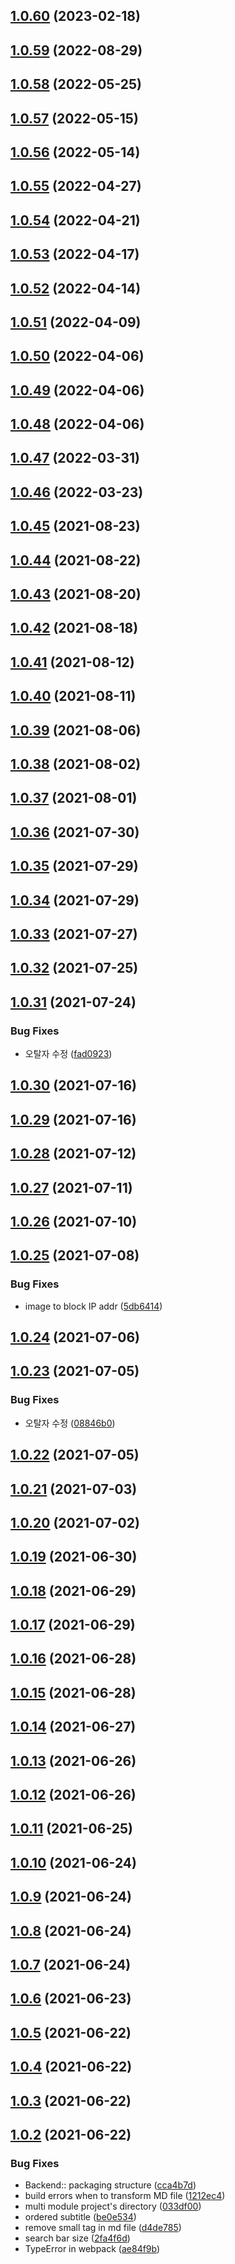 ## [1.0.60](https://github.com/nowwater/algoblog/compare/v1.0.59...v1.0.60) (2023-02-18)



## [1.0.59](https://github.com/nowwater/algoblog/compare/v1.0.58...v1.0.59) (2022-08-29)



## [1.0.58](https://github.com/nowwater/algoblog/compare/v1.0.57...v1.0.58) (2022-05-25)



## [1.0.57](https://github.com/nowwater/algoblog/compare/v1.0.56...v1.0.57) (2022-05-15)



## [1.0.56](https://github.com/nowwater/algoblog/compare/v1.0.55...v1.0.56) (2022-05-14)



## [1.0.55](https://github.com/nowwater/algoblog/compare/v1.0.54...v1.0.55) (2022-04-27)



## [1.0.54](https://github.com/nowwater/algoblog/compare/v1.0.53...v1.0.54) (2022-04-21)



## [1.0.53](https://github.com/nowwater/algoblog/compare/v1.0.52...v1.0.53) (2022-04-17)



## [1.0.52](https://github.com/nowwater/algoblog/compare/v1.0.51...v1.0.52) (2022-04-14)



## [1.0.51](https://github.com/nowwater/algoblog/compare/v1.0.50...v1.0.51) (2022-04-09)



## [1.0.50](https://github.com/nowwater/algoblog/compare/v1.0.49...v1.0.50) (2022-04-06)



## [1.0.49](https://github.com/nowwater/algoblog/compare/v1.0.48...v1.0.49) (2022-04-06)



## [1.0.48](https://github.com/nowwater/algoblog/compare/v1.0.47...v1.0.48) (2022-04-06)



## [1.0.47](https://github.com/nowwater/algoblog/compare/v1.0.46...v1.0.47) (2022-03-31)



## [1.0.46](https://github.com/nowwater/algoblog/compare/v1.0.45...v1.0.46) (2022-03-23)



## [1.0.45](https://github.com/nowwater/algoblog/compare/v1.0.44...v1.0.45) (2021-08-23)



## [1.0.44](https://github.com/nowwater/algoblog/compare/v1.0.43...v1.0.44) (2021-08-22)



## [1.0.43](https://github.com/nowwater/algoblog/compare/v1.0.42...v1.0.43) (2021-08-20)



## [1.0.42](https://github.com/nowwater/algoblog/compare/v1.0.41...v1.0.42) (2021-08-18)



## [1.0.41](https://github.com/nowwater/algoblog/compare/v1.0.40...v1.0.41) (2021-08-12)



## [1.0.40](https://github.com/nowwater/algoblog/compare/v1.0.39...v1.0.40) (2021-08-11)



## [1.0.39](https://github.com/nowwater/algoblog/compare/v1.0.38...v1.0.39) (2021-08-06)



## [1.0.38](https://github.com/nowwater/algoblog/compare/v1.0.37...v1.0.38) (2021-08-02)



## [1.0.37](https://github.com/nowwater/algoblog/compare/v1.0.36...v1.0.37) (2021-08-01)



## [1.0.36](https://github.com/nowwater/algoblog/compare/v1.0.35...v1.0.36) (2021-07-30)



## [1.0.35](https://github.com/nowwater/algoblog/compare/v1.0.34...v1.0.35) (2021-07-29)



## [1.0.34](https://github.com/nowwater/algoblog/compare/v1.0.33...v1.0.34) (2021-07-29)



## [1.0.33](https://github.com/nowwater/algoblog/compare/v1.0.32...v1.0.33) (2021-07-27)



## [1.0.32](https://github.com/nowwater/algoblog/compare/v1.0.31...v1.0.32) (2021-07-25)



## [1.0.31](https://github.com/nowwater/algoblog/compare/v1.0.30...v1.0.31) (2021-07-24)


### Bug Fixes

* 오탈자 수정 ([fad0923](https://github.com/nowwater/algoblog/commit/fad0923539da77c60cf36b393fef67bdbce72cfb))



## [1.0.30](https://github.com/nowwater/algoblog/compare/v1.0.29...v1.0.30) (2021-07-16)



## [1.0.29](https://github.com/nowwater/algoblog/compare/v1.0.28...v1.0.29) (2021-07-16)



## [1.0.28](https://github.com/nowwater/algoblog/compare/v1.0.27...v1.0.28) (2021-07-12)



## [1.0.27](https://github.com/nowwater/algoblog/compare/v1.0.26...v1.0.27) (2021-07-11)



## [1.0.26](https://github.com/nowwater/algoblog/compare/v1.0.25...v1.0.26) (2021-07-10)



## [1.0.25](https://github.com/nowwater/algoblog/compare/v1.0.24...v1.0.25) (2021-07-08)


### Bug Fixes

* image to block IP addr ([5db6414](https://github.com/nowwater/algoblog/commit/5db64145670038b1bdb3b6fb89fecacc4e173c3f))



## [1.0.24](https://github.com/nowwater/algoblog/compare/v1.0.23...v1.0.24) (2021-07-06)



## [1.0.23](https://github.com/nowwater/algoblog/compare/v1.0.22...v1.0.23) (2021-07-05)


### Bug Fixes

* 오탈자 수정 ([08846b0](https://github.com/nowwater/algoblog/commit/08846b0b22fd82da2f69b30284ddbda5ebbb3664))



## [1.0.22](https://github.com/nowwater/algoblog/compare/v1.0.21...v1.0.22) (2021-07-05)



## [1.0.21](https://github.com/nowwater/algoblog/compare/v1.0.20...v1.0.21) (2021-07-03)



## [1.0.20](https://github.com/nowwater/algoblog/compare/v1.0.19...v1.0.20) (2021-07-02)



## [1.0.19](https://github.com/nowwater/algoblog/compare/v1.0.18...v1.0.19) (2021-06-30)



## [1.0.18](https://github.com/nowwater/algoblog/compare/v1.0.17...v1.0.18) (2021-06-29)



## [1.0.17](https://github.com/nowwater/algoblog/compare/v1.0.16...v1.0.17) (2021-06-29)



## [1.0.16](https://github.com/nowwater/algoblog/compare/v1.0.15...v1.0.16) (2021-06-28)



## [1.0.15](https://github.com/nowwater/algoblog/compare/v1.0.14...v1.0.15) (2021-06-28)



## [1.0.14](https://github.com/nowwater/algoblog/compare/v1.0.13...v1.0.14) (2021-06-27)



## [1.0.13](https://github.com/nowwater/algoblog/compare/v1.0.12...v1.0.13) (2021-06-26)



## [1.0.12](https://github.com/nowwater/algoblog/compare/v1.0.11...v1.0.12) (2021-06-26)



## [1.0.11](https://github.com/nowwater/algoblog/compare/v1.0.10...v1.0.11) (2021-06-25)



## [1.0.10](https://github.com/nowwater/algoblog/compare/v1.0.9...v1.0.10) (2021-06-24)



## [1.0.9](https://github.com/nowwater/algoblog/compare/v1.0.8...v1.0.9) (2021-06-24)



## [1.0.8](https://github.com/nowwater/algoblog/compare/v1.0.7...v1.0.8) (2021-06-24)



## [1.0.7](https://github.com/nowwater/algoblog/compare/v1.0.6...v1.0.7) (2021-06-24)



## [1.0.6](https://github.com/nowwater/algoblog/compare/v1.0.5...v1.0.6) (2021-06-23)



## [1.0.5](https://github.com/nowwater/algoblog/compare/v1.0.4...v1.0.5) (2021-06-22)



## [1.0.4](https://github.com/nowwater/algoblog/compare/v1.0.3...v1.0.4) (2021-06-22)



## [1.0.3](https://github.com/nowwater/algoblog/compare/v1.0.2...v1.0.3) (2021-06-22)



## [1.0.2](https://github.com/nowwater/algoblog/compare/be0e53482cd3bc74f3e190d4c586f3c50b9af471...v1.0.2) (2021-06-22)


### Bug Fixes

* Backend:: packaging structure ([cca4b7d](https://github.com/nowwater/algoblog/commit/cca4b7dcd5108303e9800d3bdcadace78f808954))
* build errors when to transform MD file ([1212ec4](https://github.com/nowwater/algoblog/commit/1212ec4d25e87b417941f5d0bf8ff3a16cb31e6f))
* multi module project's directory ([033df00](https://github.com/nowwater/algoblog/commit/033df0045db028c0f9a30cc2217310050e45d78e))
* ordered subtitle ([be0e534](https://github.com/nowwater/algoblog/commit/be0e53482cd3bc74f3e190d4c586f3c50b9af471))
* remove small tag in md file ([d4de785](https://github.com/nowwater/algoblog/commit/d4de7851f6c7a43319f05902536c89e5e660eecc))
* search bar size ([2fa4f6d](https://github.com/nowwater/algoblog/commit/2fa4f6df56fbb276568cc22cb090d50eaceaa04f))
* TypeError in webpack ([ae84f9b](https://github.com/nowwater/algoblog/commit/ae84f9be014c5b83d435767517a11f038cbdc6b5))



